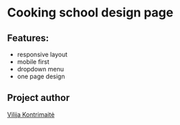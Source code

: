 # Cooking school design page

## Features:
* responsive layout
* mobile first 
* dropdown menu
* one page design

## Project author
[Vilija Kontrimaitė](https://github.com/vikontrimaite)